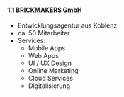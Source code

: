 #### 1.1 BRICKMAKERS GmbH

- Entwicklungsagentur aus Koblenz
- ca. 50 Mitarbeiter
- Services:
    - Mobile Apps 
    - Web Apps
    - UI / UX Design
    - Online Marketing
    - Cloud Services
    - Digitalisierung 
